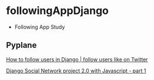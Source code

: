 # followingAppDjango

- Following App Study

## Pyplane

[How to follow users in Django | follow users like on Twitter](https://www.youtube.com/watch?v=1tZg5YLsCO4&t=1671s)

[Django Social Network project 2.0 with Javascript - part 1](https://www.youtube.com/watch?v=_77F040kwbE)


